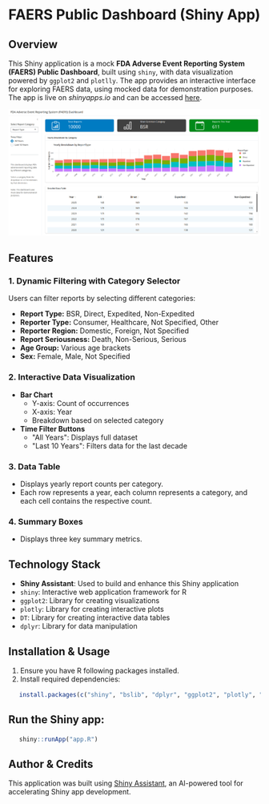 # FAERS Public Dashboard (Shiny App)

## Overview
This Shiny application is a mock **FDA Adverse Event Reporting System (FAERS) Public Dashboard**, built using `shiny`, with data visualization powered by `ggplot2` and `plotlly`. 
The app provides an interactive interface for exploring FAERS data, using mocked data for demonstration purposes. 
The app is live on *shinyapps.io* and can be accessed [here](https://adsoncostanzi.shinyapps.io/shiny-tiny-hackathon/).

![](img/app.png)

## Features
### 1. **Dynamic Filtering with Category Selector**
Users can filter reports by selecting different categories:
- **Report Type:** BSR, Direct, Expedited, Non-Expedited
- **Reporter Type:** Consumer, Healthcare, Not Specified, Other
- **Reporter Region:** Domestic, Foreign, Not Specified
- **Report Seriousness:** Death, Non-Serious, Serious
- **Age Group:** Various age brackets
- **Sex:** Female, Male, Not Specified

### 2. **Interactive Data Visualization**
- **Bar Chart**
  - Y-axis: Count of occurrences
  - X-axis: Year
  - Breakdown based on selected category
- **Time Filter Buttons**
  - "All Years": Displays full dataset
  - "Last 10 Years": Filters data for the last decade

### 3. **Data Table**
- Displays yearly report counts per category.
- Each row represents a year, each column represents a category, and each cell contains the respective count.

### 4. **Summary Boxes**
- Displays three key summary metrics.

## Technology Stack
- **Shiny Assistant**: Used to build and enhance this Shiny application
- `shiny`: Interactive web application framework for R
- `ggplot2`: Library for creating visualizations
- `plotly`: Library for creating interactive plots
- `DT`: Library for creating interactive data tables
- `dplyr`: Library for data manipulation


## Installation & Usage
1. Ensure you have R following packages installed.
2. Install required dependencies:

```r
   install.packages(c("shiny", "bslib", "dplyr", "ggplot2", "plotly", "DT"))
```

## Run the Shiny app:
```r
   shiny::runApp("app.R")
```

## Author & Credits

This application was built using [Shiny Assistant](https://gallery.shinyapps.io/assistant/), an AI-powered tool for accelerating Shiny app development.


